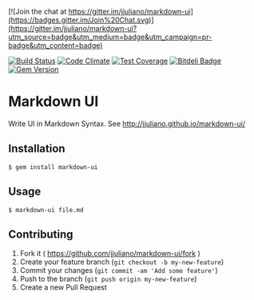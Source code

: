 [![Join the chat at https://gitter.im/jjuliano/markdown-ui](https://badges.gitter.im/Join%20Chat.svg)](https://gitter.im/jjuliano/markdown-ui?utm_source=badge&utm_medium=badge&utm_campaign=pr-badge&utm_content=badge)

[![Build Status](https://travis-ci.org/jjuliano/markdown-ui.svg)](https://travis-ci.org/jjuliano/markdown-ui) [![Code Climate](https://codeclimate.com/repos/55af40bfe30ba04297004e5b/badges/9a3000a8f7f20e930c56/gpa.svg)](https://codeclimate.com/repos/55af40bfe30ba04297004e5b/feed) [![Test Coverage](https://codeclimate.com/repos/55af40bfe30ba04297004e5b/badges/9a3000a8f7f20e930c56/coverage.svg)](https://codeclimate.com/repos/55af40bfe30ba04297004e5b/coverage) [![Bitdeli Badge](https://d2weczhvl823v0.cloudfront.net/jjuliano/markdown-ui/trend.png)](https://bitdeli.com/free "Bitdeli Badge") [![Gem Version](https://badge.fury.io/rb/markdown-ui.svg)](http://badge.fury.io/rb/markdown-ui)

# Markdown UI

Write UI in Markdown Syntax. See http://jjuliano.github.io/markdown-ui/

## Installation

    $ gem install markdown-ui

## Usage

    $ markdown-ui file.md

## Contributing

1. Fork it ( https://github.com/jjuliano/markdown-ui/fork )
2. Create your feature branch (`git checkout -b my-new-feature`)
3. Commit your changes (`git commit -am 'Add some feature'`)
4. Push to the branch (`git push origin my-new-feature`)
5. Create a new Pull Request
